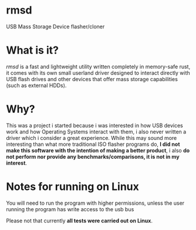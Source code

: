 # rmsd
USB Mass Storage Device flasher/cloner

# What is it?
*rmsd* is a fast and lightweight utility written completely in memory-safe rust, it comes with its own small userland driver designed to interact directly with USB flash drives and other devices that offer mass storage capabilities (such as external HDDs).

# Why?
This was a project i started because i was interested in how USB devices work and how Operating Systems interact with them, i also never written a driver which i consider a great experience.
While this may sound more interesting than what more traditional ISO flasher programs do, **I did not make this software with the intention of making a better product**, i also **do not perform nor provide any benchmarks/comparisons, it is not in my interest**.

# Notes for running on Linux
You will need to run the program with higher permissions, unless the user running the program has write access to the usb bus

Please not that currently **all tests were carried out on Linux**.

